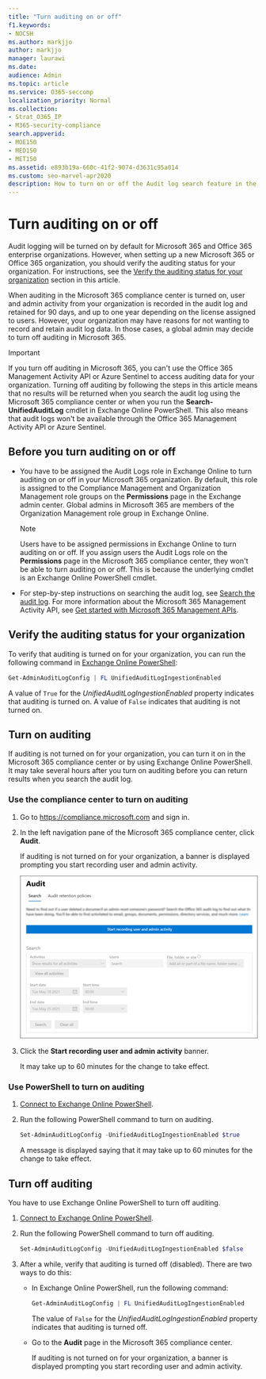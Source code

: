 ```yaml
---
title: "Turn auditing on or off"
f1.keywords:
- NOCSH
ms.author: markjjo
author: markjjo
manager: laurawi
ms.date: 
audience: Admin
ms.topic: article
ms.service: O365-seccomp
localization_priority: Normal
ms.collection: 
- Strat_O365_IP
- M365-security-compliance
search.appverid:
- MOE150
- MED150
- MET150
ms.assetid: e893b19a-660c-41f2-9074-d3631c95a014
ms.custom: seo-marvel-apr2020
description: How to turn on or off the Audit log search feature in the Microsoft 365 compliance center to enable or disable the ability of admins to search the audit log.
---
```


# Turn auditing on or off

Audit logging will be turned on by default for Microsoft 365 and Office 365 enterprise organizations. However, when setting up a new Microsoft 365 or Office 365 organization, you should verify the auditing status for your organization. For instructions, see the [Verify the auditing status for your organization](#verify-the-auditing-status-for-your-organization) section in this article. 

When auditing in the Microsoft 365 compliance center is turned on, user and admin activity from your organization is recorded in the audit log and retained for 90 days, and up to one year depending on the license assigned to users. However, your organization may have reasons for not wanting to record and retain audit log data. In those cases, a global admin may decide to turn off auditing in Microsoft 365.

> [!IMPORTANT]
> If you turn off auditing in Microsoft 365, you can't use the Office 365 Management Activity API or Azure Sentinel to access auditing data for your organization. Turning off auditing by following the steps in this article means that no results will be returned when you search the audit log using the Microsoft 365 compliance center or when you run the **Search-UnifiedAuditLog** cmdlet in Exchange Online PowerShell. This also means that audit logs won't be available through the Office 365 Management Activity API or Azure Sentinel.
  
## Before you turn auditing on or off

- You have to be assigned the Audit Logs role in Exchange Online to turn auditing on or off in your Microsoft 365 organization. By default, this role is assigned to the Compliance Management and Organization Management role groups on the **Permissions** page in the Exchange admin center. Global admins in Microsoft 365 are members of the Organization Management role group in Exchange Online.

    > [!NOTE]
    > Users have to be assigned permissions in Exchange Online to turn auditing on or off. If you assign users the Audit Logs role on the **Permissions** page in the Microsoft 365 compliance center, they won't be able to turn auditing on or off. This is because the underlying cmdlet is an Exchange Online PowerShell cmdlet.

- For step-by-step instructions on searching the audit log, see [Search the audit log](search-the-audit-log-in-security-and-compliance.md). For more information about the Microsoft 365 Management Activity API, see [Get started with Microsoft 365 Management APIs](/office/office-365-management-api/get-started-with-office-365-management-apis).

## Verify the auditing status for your organization

To verify that auditing is turned on for your organization, you can run the following command in [Exchange Online PowerShell](/powershell/exchange/connect-to-exchange-online-powershell):

```powershell
Get-AdminAuditLogConfig | FL UnifiedAuditLogIngestionEnabled
```

A value of `True` for the  _UnifiedAuditLogIngestionEnabled_ property indicates that auditing is turned on. A value of `False` indicates that auditing is not turned on.

## Turn on auditing

If auditing is not turned on for your organization, you can turn it on in the Microsoft 365 compliance center or by using Exchange Online PowerShell. It may take several hours after you turn on auditing before you can return results when you search the audit log.
  
### Use the compliance center to turn on auditing

1. Go to <https://compliance.microsoft.com> and sign in.

2. In the left navigation pane of the Microsoft 365 compliance center, click **Audit**.

   If auditing is not turned on for your organization, a banner is displayed prompting you start recording user and admin activity.

   ![Banner on Audit page.](../media/AuditingBanner.png)

3. Click the **Start recording user and admin activity** banner.

   It may take up to 60 minutes for the change to take effect.

### Use PowerShell to turn on auditing

1. [Connect to Exchange Online PowerShell](/powershell/exchange/connect-to-exchange-online-powershell).

2. Run the following PowerShell command to turn on auditing.

    ```powershell
    Set-AdminAuditLogConfig -UnifiedAuditLogIngestionEnabled $true
    ```

    A message is displayed saying that it may take up to 60 minutes for the change to take effect.
  
## Turn off auditing

You have to use Exchange Online PowerShell to turn off auditing.
  
1. [Connect to Exchange Online PowerShell](/powershell/exchange/connect-to-exchange-online-powershell).

2. Run the following PowerShell command to turn off auditing.

    ```powershell
    Set-AdminAuditLogConfig -UnifiedAuditLogIngestionEnabled $false
    ```

3. After a while, verify that auditing is turned off (disabled). There are two ways to do this:

    - In Exchange Online PowerShell, run the following command:

      ```powershell
      Get-AdminAuditLogConfig | FL UnifiedAuditLogIngestionEnabled
      ```

      The value of  `False` for the  _UnifiedAuditLogIngestionEnabled_ property indicates that auditing is turned off.

    - Go to the **Audit** page in the Microsoft 365 compliance center.

      If auditing is not turned on for your organization, a banner is displayed prompting you start recording user and admin activity.

